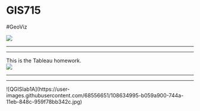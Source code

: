 # GIS715
#GeoViz


<body>
  <div class='tableauPlaceholder' id='viz1613165632478' style='position: relative'><noscript><a href='#'><img alt=' ' src='https:&#47;&#47;public.tableau.com&#47;static&#47;images&#47;El&#47;ElectionResults2016WinnerbyCounty&#47;Story1&#47;1_rss.png' style='border: none' /></a></noscript><object class='tableauViz'  style='display:none;'><param name='host_url' value='https%3A%2F%2Fpublic.tableau.com%2F' /> <param name='embed_code_version' value='3' /> <param name='site_root' value='' /><param name='name' value='ElectionResults2016WinnerbyCounty&#47;Story1' /><param name='tabs' value='no' /><param name='toolbar' value='yes' /><param name='static_image' value='https:&#47;&#47;public.tableau.com&#47;static&#47;images&#47;El&#47;ElectionResults2016WinnerbyCounty&#47;Story1&#47;1.png' /> <param name='animate_transition' value='yes' /><param name='display_static_image' value='yes' /><param name='display_spinner' value='yes' /><param name='display_overlay' value='yes' /><param name='display_count' value='yes' /><param name='language' value='en' /><param name='filter' value='publish=yes' /></object></div>                
</body>
</html>

<hr>
<hr>
This is the Tableau homework.

<div class='tableauPlaceholder' id='viz1613339901088' style='position: relative'><noscript><a href='#'><img alt=' ' src='https:&#47;&#47;public.tableau.com&#47;static&#47;images&#47;Ho&#47;Homework2_16133390334720&#47;Lateblight2018&#47;1_rss.png' style='border: none' /></a></noscript><object class='tableauViz'  style='display:none;'><param name='host_url' value='https%3A%2F%2Fpublic.tableau.com%2F' /> <param name='embed_code_version' value='3' /> <param name='site_root' value='' /><param name='name' value='Homework2_16133390334720&#47;Lateblight2018' /><param name='tabs' value='yes' /><param name='toolbar' value='yes' /><param name='static_image' value='https:&#47;&#47;public.tableau.com&#47;static&#47;images&#47;Ho&#47;Homework2_16133390334720&#47;Lateblight2018&#47;1.png' /> <param name='animate_transition' value='yes' /><param name='display_static_image' value='yes' /><param name='display_spinner' value='yes' /><param name='display_overlay' value='yes' /><param name='display_count' value='yes' /><param name='language' value='en' /><param name='filter' value='publish=yes' /></object></div>                

<hr>
<hr>
![QGISlab1A](https://user-images.githubusercontent.com/68556651/108634995-b059a900-744a-11eb-848c-959f78bb342c.jpg)
